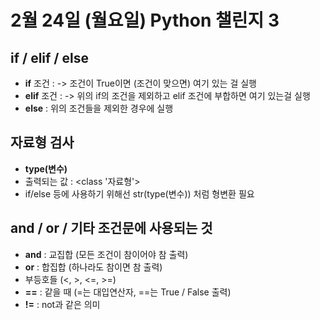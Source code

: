 # 2월 24일 (월요일) Python 챌린지 3

## if / elif / else
- **if** 조건 : -> 조건이 True이면 (조건이 맞으면) 여기 있는 걸 실행
- **elif** 조건 : -> 위의 if의 조건을 제외하고 elif 조건에 부합하면 여기 있는걸 실행
- **else** : 위의 조건들을 제외한 경우에 실행

## 자료형 검사
- **type(변수)**
- 출력되는 값 : <class '자료형'>
- if/else 등에 사용하기 위해선 str(type(변수)) 처럼 형변환 필요

## and / or / 기타 조건문에 사용되는 것
- **and** : 교집합 (모든 조건이 참이어야 참 출력)
- **or** : 합집합 (하나라도 참이면 참 출력)
- 부등호들 (<, >, <=, >=)
- **==** : 같을 때 (=는 대입연산자, ==는 True / False 출력)
- **!=** : not과 같은 의미